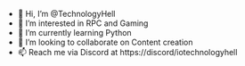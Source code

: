 - 👋 Hi, I’m @TechnologyHell
- 👀 I’m interested in RPC and Gaming
- 🌱 I’m currently learning Python
- 💞️ I’m looking to collaborate on Content creation
- 📫 Reach me via Discord at https://discord/iotechnologyhell

<!---
TechnologyHell/TechnologyHell is a ✨ special ✨ repository because its `README.md` (this file) appears on your GitHub profile.
You can click the Preview link to take a look at your changes.
--->
